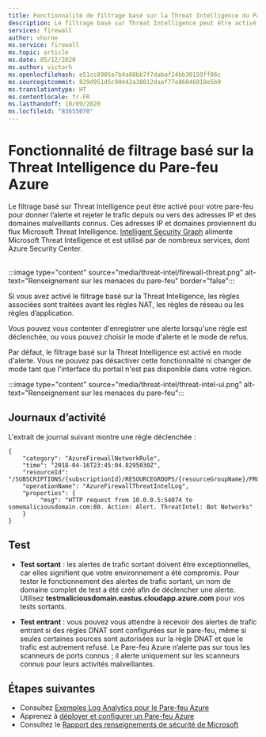 ```yaml
---
title: Fonctionnalité de filtrage basé sur la Threat Intelligence du Pare-feu Azure
description: Le filtrage basé sur Threat Intelligence peut être activé pour votre pare-feu pour donner l’alerte et rejeter le trafic depuis ou vers des adresses IP et des domaines malveillants connus.
services: firewall
author: vhorne
ms.service: firewall
ms.topic: article
ms.date: 05/12/2020
ms.author: victorh
ms.openlocfilehash: e51cc8905a7b4a88bb7f7dabaf24bb30159ff86c
ms.sourcegitcommit: 829d951d5c90442a38012daaf77e86046018e5b9
ms.translationtype: HT
ms.contentlocale: fr-FR
ms.lasthandoff: 10/09/2020
ms.locfileid: "83655070"
---
```

# <a name="azure-firewall-threat-intelligence-based-filtering"></a>Fonctionnalité de filtrage basé sur la Threat Intelligence du Pare-feu Azure

Le filtrage basé sur Threat Intelligence peut être activé pour votre pare-feu pour donner l’alerte et rejeter le trafic depuis ou vers des adresses IP et des domaines malveillants connus. Ces adresses IP et domaines proviennent du flux Microsoft Threat Intelligence. [Intelligent Security Graph](https://www.microsoft.com/security/operations/intelligence) alimente Microsoft Threat Intelligence et est utilisé par de nombreux services, dont Azure Security Center.<br>
<br>

:::image type="content" source="media/threat-intel/firewall-threat.png" alt-text="Renseignement sur les menaces du pare-feu" border="false":::

Si vous avez activé le filtrage basé sur la Threat Intelligence, les règles associées sont traitées avant les règles NAT, les règles de réseau ou les règles d’application.

Vous pouvez vous contenter d'enregistrer une alerte lorsqu'une règle est déclenchée, ou vous pouvez choisir le mode d'alerte et le mode de refus.

Par défaut, le filtrage basé sur la Threat Intelligence est activé en mode d'alerte. Vous ne pouvez pas désactiver cette fonctionnalité ni changer de mode tant que l'interface du portail n'est pas disponible dans votre région.

:::image type="content" source="media/threat-intel/threat-intel-ui.png" alt-text="Renseignement sur les menaces du pare-feu":::

## <a name="logs"></a>Journaux d’activité

L'extrait de journal suivant montre une règle déclenchée :

```
{
    "category": "AzureFirewallNetworkRule",
    "time": "2018-04-16T23:45:04.8295030Z",
    "resourceId": "/SUBSCRIPTIONS/{subscriptionId}/RESOURCEGROUPS/{resourceGroupName}/PROVIDERS/MICROSOFT.NETWORK/AZUREFIREWALLS/{resourceName}",
    "operationName": "AzureFirewallThreatIntelLog",
    "properties": {
         "msg": "HTTP request from 10.0.0.5:54074 to somemaliciousdomain.com:80. Action: Alert. ThreatIntel: Bot Networks"
    }
}
```

## <a name="testing"></a>Test

- **Test sortant** : les alertes de trafic sortant doivent être exceptionnelles, car elles signifient que votre environnement a été compromis. Pour tester le fonctionnement des alertes de trafic sortant, un nom de domaine complet de test a été créé afin de déclencher une alerte. Utilisez **testmaliciousdomain.eastus.cloudapp.azure.com** pour vos tests sortants.

- **Test entrant** : vous pouvez vous attendre à recevoir des alertes de trafic entrant si des règles DNAT sont configurées sur le pare-feu, même si seules certaines sources sont autorisées sur la règle DNAT et que le trafic est autrement refusé. Le Pare-feu Azure n’alerte pas sur tous les scanneurs de ports connus ; il alerte uniquement sur les scanneurs connus pour leurs activités malveillantes.

## <a name="next-steps"></a>Étapes suivantes

- Consultez [Exemples Log Analytics pour le Pare-feu Azure](log-analytics-samples.md)
- Apprenez à [déployer et configurer un Pare-feu Azure](tutorial-firewall-deploy-portal.md)
- Consultez le [Rapport des renseignements de sécurité de Microsoft](https://www.microsoft.com/en-us/security/operations/security-intelligence-report)